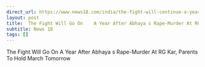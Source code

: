 ```yaml
---
direct_url: https://www.news18.com/india/the-fight-will-continue-a-year-after-abhayas-death-at-rg-kar-parents-to-hold-march-tomorrow-ws-kl-9493291.html
layout: post
title:  The Fight Will Go On    A Year After Abhaya s Rape-Murder At RG Kar, Parents To Hold March Tomorrow
subtitle: News 18
tags: []
---
```


 The Fight Will Go On    A Year After Abhaya s Rape-Murder At RG Kar, Parents To Hold March Tomorrow
